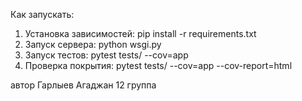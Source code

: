 Как запускать:
1) Установка зависимостей:
   pip install -r requirements.txt
2) Запуск сервера:
   python wsgi.py
3) Запуск тестов:
   pytest tests/ --cov=app
4) Проверка покрытия:
   pytest tests/ --cov=app --cov-report=html
   
автор Гарлыев Агаджан 12 группа 
